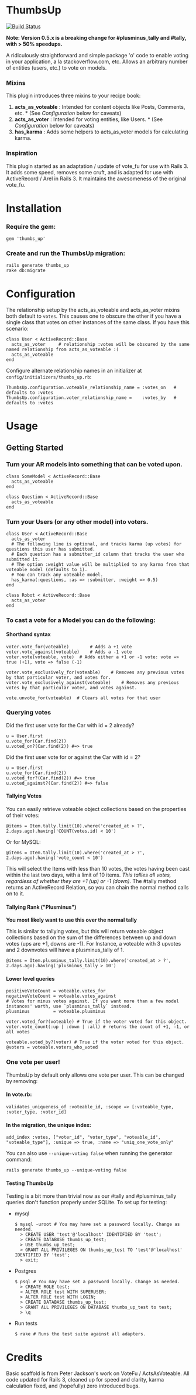 ThumbsUp
=======

[![Build Status](https://secure.travis-ci.org/bouchard/thumbs_up.png)](http://travis-ci.org/bouchard/thumbs_up)

**Note: Version 0.5.x is a breaking change for #plusminus_tally and #tally, with > 50% speedups.**

A ridiculously straightforward and simple package 'o' code to enable voting in your application, a la stackoverflow.com, etc.
Allows an arbitrary number of entities (users, etc.) to vote on models.

### Mixins
This plugin introduces three mixins to your recipe book:

1. **acts\_as\_voteable** : Intended for content objects like Posts, Comments, etc. * (See *Configuration* below for caveats)
2. **acts\_as\_voter** : Intended for voting entities, like Users. * (See *Configuration* below for caveats)
3. **has\_karma** : Adds some helpers to acts\_as\_voter models for calculating karma.

### Inspiration

This plugin started as an adaptation / update of vote\_fu for use with Rails 3. It adds some speed, removes some cruft, and is adapted for use with ActiveRecord / Arel in Rails 3. It maintains the awesomeness of the original vote\_fu.

Installation
============

### Require the gem:

    gem 'thumbs_up'

### Create and run the ThumbsUp migration:

    rails generate thumbs_up
    rake db:migrate

Configuration
=============

The relationship setup by the acts_as_voteable and acts_as_voter mixins both default to `votes`.  This causes one to obscure the other if you have a single class that votes on other instances of the same class.  If you have this scenario:

    class User < ActiveRecord::Base
      acts_as_voter     # relationship :votes will be obscured by the same named relationship from acts_as_voteable :(
      acts_as_voteable
    end

Configure alternate relationship names in an initializer at `config/initializers/thumbs_up.rb`:

    ThumbsUp.configuration.voteable_relationship_name = :votes_on   # defaults to :votes
    ThumbsUp.configuration.voter_relationship_name =    :votes_by   # defaults to :votes


Usage
=====

## Getting Started

### Turn your AR models into something that can be voted upon.

    class SomeModel < ActiveRecord::Base
      acts_as_voteable
    end

    class Question < ActiveRecord::Base
      acts_as_voteable
    end

### Turn your Users (or any other model) into voters.

    class User < ActiveRecord::Base
      acts_as_voter
      # The following line is optional, and tracks karma (up votes) for questions this user has submitted.
      # Each question has a submitter_id column that tracks the user who submitted it.
      # The option :weight value will be multiplied to any karma from that voteable model (defaults to 1).
      # You can track any voteable model.
      has_karma(:questions, :as => :submitter, :weight => 0.5)
    end

    class Robot < ActiveRecord::Base
      acts_as_voter
    end

### To cast a vote for a Model you can do the following:

#### Shorthand syntax
    voter.vote_for(voteable)     	# Adds a +1 vote
    voter.vote_against(voteable) 	# Adds a -1 vote
    voter.vote(voteable, vote) 	# Adds either a +1 or -1 vote: vote => true (+1), vote => false (-1)

    voter.vote_exclusively_for(voteable)	# Removes any previous votes by that particular voter, and votes for.
    voter.vote_exclusively_against(voteable)	# Removes any previous votes by that particular voter, and votes against.

    vote.unvote_for(voteable)  # Clears all votes for that user

### Querying votes

Did the first user vote for the Car with id = 2 already?

    u = User.first
    u.vote_for(Car.find(2))
    u.voted_on?(Car.find(2)) #=> true

Did the first user vote for or against the Car with id = 2?

    u = User.first
    u.vote_for(Car.find(2))
    u.voted_for?(Car.find(2)) #=> true
    u.voted_against?(Car.find(2)) #=> false

#### Tallying Votes

You can easily retrieve voteable object collections based on the properties of their votes:

    @items = Item.tally.limit(10).where('created_at > ?', 2.days.ago).having('COUNT(votes.id) < 10')

Or for MySQL:

    @items = Item.tally.limit(10).where('created_at > ?', 2.days.ago).having('vote_count < 10')

This will select the Items with less than 10 votes, the votes having been cast within the last two days, with a limit of 10 items. *This tallies all votes, regardless of whether they are +1 (up) or -1 (down).* The #tally method returns an ActiveRecord Relation, so you can chain the normal method calls on to it.

#### Tallying Rank ("Plusminus")

**You most likely want to use this over the normal tally**

This is similar to tallying votes, but this will return voteable object collections based on the sum of the differences between up and down votes (ups are +1, downs are -1). For Instance, a voteable with 3 upvotes and 2 downvotes will have a plusminus_tally of 1.

    @items = Item.plusminus_tally.limit(10).where('created_at > ?', 2.days.ago).having('plusminus_tally > 10')

#### Lower level queries

    positiveVoteCount = voteable.votes_for
    negativeVoteCount = voteable.votes_against
    # Votes for minus votes against. If you want more than a few model instances' worth, use `plusminus_tally` instead.
    plusminus         = voteable.plusminus

	voter.voted_for?(voteable) # True if the voter voted for this object.
	voter.vote_count(:up | :down | :all) # returns the count of +1, -1, or all votes

	voteable.voted_by?(voter) # True if the voter voted for this object.
	@voters = voteable.voters_who_voted


### One vote per user!

ThumbsUp by default only allows one vote per user. This can be changed by removing:

#### In vote.rb:

    validates_uniqueness_of :voteable_id, :scope => [:voteable_type, :voter_type, :voter_id]

#### In the migration, the unique index:

    add_index :votes, ["voter_id", "voter_type", "voteable_id", "voteable_type"], :unique => true, :name => "uniq_one_vote_only"

You can also use `--unique-voting false` when running the generator command:

    rails generate thumbs_up --unique-voting false

#### Testing ThumbsUp

Testing is a bit more than trivial now as our #tally and #plusminus_tally queries don't function properly under SQLite. To set up for testing:

* mysql

    ```
    $ mysql -uroot # You may have set a password locally. Change as needed.
      > CREATE USER 'test'@'localhost' IDENTIFIED BY 'test';
      > CREATE DATABASE thumbs_up_test;
      > USE thumbs_up_test;
      > GRANT ALL PRIVILEGES ON thumbs_up_test TO 'test'@'localhost' IDENTIFIED BY 'test';
      > exit;
    ```
* Postgres

    ```
    $ psql # You may have set a password locally. Change as needed.
      > CREATE ROLE test;
      > ALTER ROLE test WITH SUPERUSER;
      > ALTER ROLE test WITH LOGIN;
      > CREATE DATABASE thumbs_up_test;
      > GRANT ALL PRIVILEGES ON DATABASE thumbs_up_test to test;
      > \q
    ```
* Run tests

    ```
    $ rake # Runs the test suite against all adapters.
    ```

Credits
=======

Basic scaffold is from Peter Jackson's work on VoteFu / ActsAsVoteable. All code updated for Rails 3, cleaned up for speed and clarity, karma calculation fixed, and (hopefully) zero introduced bugs.
